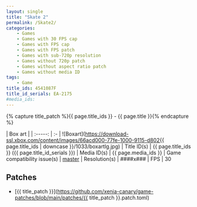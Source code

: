 ```yaml
---
layout: single
title: "Skate 2"
permalink: /Skate2/
categories:
    - Games
    - Games with 30 FPS cap
    - Games with FPS cap
    - Games with FPS patch
    - Games with sub-720p resolution
    - Games without 720p patch
    - Games without aspect ratio patch
    - Games without media ID
tags:
    - Game
title_ids: 4541087F
title_id_serials: EA-2175
#media_ids:
---
```

{% capture title_patch %}{{ page.title_ids }} - {{ page.title }}{% endcapture %}

| Box art                     |
| :-----:                     | :-
| ![Boxart](https://download-ssl.xbox.com/content/images/66acd000-77fe-1000-9115-d802{{ page.title_ids | downcase }}/1033/boxartlg.jpg)
| Title ID(s)                 | {{ page.title_ids }} ({{ page.title_id_serials }})
| Media ID(s)                 | {{ page.media_ids }}
| Game compatibility issue(s) | [master](https://github.com/xenia-project/game-compatibility/issues/243)
| Resolution(s)               | ####x###
| FPS                         | 30

## Patches
* [{{ title_patch }}](https://github.com/xenia-canary/game-patches/blob/main/patches/{{ title_patch }}.patch.toml)
